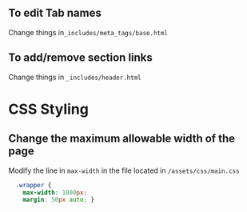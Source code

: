 ## To edit Tab names
Change things in`_includes/meta_tags/base.html`

## To add/remove section links
Change things in `_includes/header.html`

# CSS Styling

## Change the maximum allowable width of the page

Modify the line in `max-width` in the file located in `/assets/css/main.css`

```CSS
  .wrapper {
    max-width: 1000px;
    margin: 50px auto; }
```



